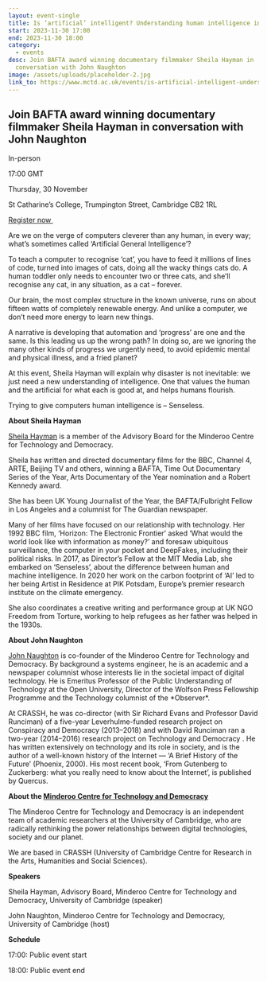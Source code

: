 ```yaml
---
layout: event-single
title: Is ‘artificial’ intelligent? Understanding human intelligence in the AI age
start: 2023-11-30 17:00
end: 2023-11-30 18:00
category:
  - events
desc: Join BAFTA award winning documentary filmmaker Sheila Hayman in
  conversation with John Naughton
image: /assets/uploads/placeholder-2.jpg
link_to: https://www.mctd.ac.uk/events/is-artificial-intelligent-understanding-human-intelligence-in-the-ai-age/
---
```

## Join BAFTA award winning documentary filmmaker Sheila Hayman in conversation with John Naughton

In-person

17:00 GMT

Thursday, 30 November

St Catharine’s College, Trumpington Street, Cambridge CB2 1RL

[Register now ](https://www.eventbrite.co.uk/e/is-artificial-intelligent-understanding-human-intelligence-in-the-ai-age-tickets-745453239707?aff=oddtdtcreator)

Are we on the verge of computers cleverer than any human, in every way; what’s sometimes called ‘Artificial General Intelligence’? 

To teach a computer to recognise ‘cat’, you have to feed it millions of lines of code, turned into images of cats, doing all the wacky things cats do. A human toddler only needs to encounter two or three cats, and she’ll recognise any cat, in any situation, as a cat – forever. 

Our brain, the most complex structure in the known universe, runs on about fifteen watts of completely renewable energy. And unlike a computer, we don’t need more energy to learn new things.

A narrative is developing that automation and ‘progress’ are one and the same. Is this leading us up the wrong path? In doing so, are we ignoring the many other kinds of progress we urgently need, to avoid epidemic mental and physical illness, and a fried planet?

At this event, Sheila Hayman will explain why disaster is not inevitable: we just need a new understanding of intelligence. One that values the human and the artificial for what each is good at, and helps humans flourish. 

Trying to give computers human intelligence is – Senseless.

**About Sheila Hayman**

[Sheila Hayman](https://www.mctd.ac.uk/team-members/sheila-hayman/) is a member of the Advisory Board for the Minderoo Centre for Technology and Democracy. 

Sheila has written and directed documentary films for the BBC, Channel 4, ARTE, Beijing TV and others, winning a BAFTA, Time Out Documentary Series of the Year, Arts Documentary of the Year nomination and a Robert Kennedy award.

She has been UK Young Journalist of the Year, the BAFTA/Fulbright Fellow in Los Angeles and a columnist for The Guardian newspaper.

Many of her films have focused on our relationship with technology. Her 1992 BBC film, ‘Horizon: The Electronic Frontier’ asked ‘What would the world look like with information as money?’ and foresaw ubiquitous surveillance, the computer in your pocket and DeepFakes, including their political risks. In 2017, as Director’s Fellow at the MIT Media Lab, she embarked on ‘Senseless’, about the difference between human and machine intelligence. In 2020 her work on the carbon footprint of ‘AI’ led to her being Artist in Residence at PIK Potsdam, Europe’s premier research institute on the climate emergency.

She also coordinates a creative writing and performance group at UK NGO Freedom from Torture, working to help refugees as her father was helped in the 1930s.

**About John Naughton** 

[John Naughton](https://www.mctd.ac.uk/team-members/john-naughton/) is co-founder of the Minderoo Centre for Technology and Democracy. By background a systems engineer, he is an academic and a newspaper columnist whose interests lie in the societal impact of digital technology. He is Emeritus Professor of the Public Understanding of Technology at the Open University, Director of the Wolfson Press Fellowship Programme and the Technology columnist of the \*Observer\*.

At CRASSH, he was co-director (with Sir Richard Evans and Professor David Runciman) of a five-year Leverhulme-funded research project on Conspiracy and Democracy (2013–2018) and with David Runciman ran a two-year (2014–2016) research project on Technology and Democracy . He has written extensively on technology and its role in society, and is the author of a well-known history of the Internet — ‘A Brief History of the Future’ (Phoenix, 2000). His most recent book, ‘From Gutenberg to Zuckerberg: what you really need to know about the Internet’, is published by Quercus.

**About the [Minderoo Centre for Technology and Democracy](https://www.mctd.ac.uk/)**

The Minderoo Centre for Technology and Democracy is an independent team of academic researchers at the University of Cambridge, who are radically rethinking the power relationships between digital technologies, society and our planet.

We are based in CRASSH (University of Cambridge Centre for Research in the Arts, Humanities and Social Sciences).

**Speakers** 

Sheila Hayman, Advisory Board, Minderoo Centre for Technology and Democracy, University of Cambridge (speaker)

John Naughton, Minderoo Centre for Technology and Democracy, University of Cambridge (host) 

**Schedule**

17:00: Public event start

18:00: Public event end